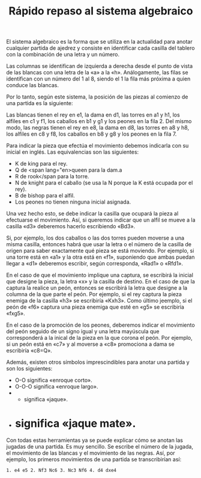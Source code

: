 ﻿---
title: Rápido repaso al sistema algebraico
---

El sistema algebraico es la forma que se utiliza en la actualidad para anotar cualquier partida de ajedrez y consiste en identificar cada casilla del tablero con la combinación de una letra y un número.

Las columnas se identifican de izquierda a derecha desde el punto de vista de las blancas con una letra de la «a» a la «h». Análogamente, las filas se identifican con un número del 1 al 8, siendo el 1 la fila más próxima a quien conduce las blancas.

Por lo tanto, según este sistema, la posición de las piezas al comienzo de una partida es la siguiente:

Las blancas tienen el rey en e1, la dama en d1, las torres en a1 y h1, los alfiles en c1 y f1, los caballos en b1 y g1 y los peones en la fila 2. Del mismo modo, las negras tienen el rey en e8, la dama en d8, las torres en a8 y h8, los alfiles en c8 y f8, los caballos en b8 y g8 y los peones en la fila 7.

Para indicar la pieza que efectúa el movimiento debemos indicarla con su inicial en inglés. Las equivalencias son las siguientes:

- K de <span lang="en">king</span> para el rey.
- Q de <span lang="en>queen</span> para la dam.a
- R de <span lang="en">rook</span para la torre.
- N de <span lang="en">knight</span> para el caballo (se usa la N porque la K está ocupada por el rey).
- B de <span lang="en">bishop</span> para el alfil.
- Los peones no tienen ninguna inicial asignada.

Una vez hecho esto, se debe indicar la casilla que ocupará la pieza al efectuarse el movimiento. Así, si queremos indicar que un alfil se mueve a la casilla «d3» deberemos hacerlo escribiendo «Bd3».

Si, por ejemplo, los dos caballos o las dos torres pueden moverse a una misma casilla, entonces habrá que usar la letra o el número de la casilla de origen para saber exactamente qué pieza se está moviendo. Por ejemplo, si una torre está en «a1» y la otra está en «f1», suponiendo que ambas puedan llegar a «d1» deberemos escribir, según corresponda, «Rad1» o «Rfd1».

En el caso de que el movimiento implique una captura, se escribirá la inicial que designe la pieza, la letra «x» y la casilla de destino. En el caso de que la captura la realice un peón, entonces se escribirá la letra que designe a la columna de la que parte el peón. Por ejemplo, si el rey captura la pieza enemiga de la casilla «h3» se escribiría «Kxh3». Como último jeemplo, si el peón de «f6» captura una pieza enemiga que esté en «g5» se escribiría «fxg5».

En el caso de la promoción de los peones, deberemos indicar el movimiento del peón seguido de un signo igual y una letra mayúscula que corresponderá a la inical de la pieza en la que corona el peón. Por ejemplo, si un peón está en «c7» y al moverse a «c8» promociona a dama se escribiría «c8=Q».

Además, existen otros símbolos imprescindibles para anotar una partida y son los siguientes:

- O-O significa «enroque corto».
- O-O-O significa «enroque largo».
- + significa «jaque».
- # significa «jaque mate».


Con todas estas herramientas ya se puede explicar cómo se anotan las jugadas de una partida. Es muy sencillo. Se escribe el número de la jugada, el movimiento de las blancas y el movimiento de las negras. Así, por ejemplo, los primeros movimientos de una partida se transcribirían así:

```
1. e4 e5 2. Nf3 Nc6 3. Nc3 Nf6 4. d4 dxe4
```